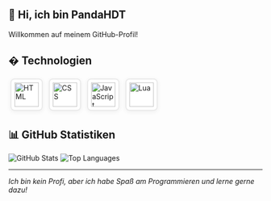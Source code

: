 ## 👋 Hi, ich bin PandaHDT

Willkommen auf meinem GitHub-Profil!

## �️ Technologien
<p>
	<img src="https://cdn.jsdelivr.net/gh/devicons/devicon/icons/html5/html5-original.svg" alt="HTML" width="48" style="background:#fff; border-radius:8px; border:2px solid #eaeaea; padding:6px; margin:4px; box-shadow:0 2px 8px #eee;"/>
	<img src="https://cdn.jsdelivr.net/gh/devicons/devicon/icons/css3/css3-original.svg" alt="CSS" width="48" style="background:#fff; border-radius:8px; border:2px solid #eaeaea; padding:6px; margin:4px; box-shadow:0 2px 8px #eee;"/>
	<img src="https://cdn.jsdelivr.net/gh/devicons/devicon/icons/javascript/javascript-original.svg" alt="JavaScript" width="48" style="background:#fff; border-radius:8px; border:2px solid #eaeaea; padding:6px; margin:4px; box-shadow:0 2px 8px #eee;"/>
	<img src="https://cdn.jsdelivr.net/gh/devicons/devicon/icons/lua/lua-original.svg" alt="Lua" width="48" style="background:#fff; border-radius:8px; border:2px solid #eaeaea; padding:6px; margin:4px; box-shadow:0 2px 8px #eee;"/>
</p>

## 📊 GitHub Statistiken
![GitHub Stats](https://github-readme-stats.vercel.app/api?username=PandaHDT&show_icons=true&theme=dark)
![Top Languages](https://github-readme-stats.vercel.app/api/top-langs/?username=PandaHDT&layout=compact&theme=dark)

---
*Ich bin kein Profi, aber ich habe Spaß am Programmieren und lerne gerne dazu!*

